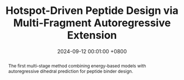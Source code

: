 ---
title:          "Hotspot-Driven Peptide Design via Multi-Fragment Autoregressive Extension"
date:           2024-09-12 00:01:00 +0800
selected:       true
# pub:            "International Conference on Machine Learning (ICML)"
# pub_pre:        "Submitted to "
pub_post:       'Under review.'
# pub_last:       ' <span class="badge badge-pill badge-publication badge-success">Spotlight</span>'
pub_date:       "2024"

abstract: >-
  The first multi-stage method combining energy-based models with autoregressive dihedral prediction for peptide binder design.
cover:          /assets/images/covers/2024-pephar.png
authors:
  - Jiahan Li*
  - Tong Chen*
  - Shitong Luo
  - Chaoran Cheng
  - Jiaqi Guan
  - Ruihan Guo
  - Sheng Wang
  - Ge Liu
  - Jian Peng
  - Jianzhu Ma
links:
  paper: https://arxiv.org/abs/2406.00735
#   Code: https://github.com/Ced3-han/PepFlowww
#   Proceedings: https://icml.cc/virtual/2024/poster/34958
---